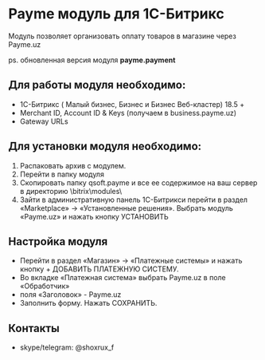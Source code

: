 # Payme модуль для 1C-Битрикс

Модуль позволяет организовать оплату товаров в магазине через Payme.uz

ps. обновленная версия модуля **payme.payment**


## Для работы модуля необходимо:

- 1С-Битрикс ( Малый бизнес, Бизнес и Бизнес Веб-кластер) 18.5 +
- Merchant ID, Account ID & Keys (получаем в business.payme.uz)
- Gateway URLs

## Для установки модуля необходимо:

1. Распаковать архив с модулем. 
2. Перейти в папку модуля
3. Скопировать папку  qsoft.payme  и  все  ее  содержимое  на  ваш  сервер  в  директорию \bitrix\modules\
4. Зайти в административную панель 1С-Битрикси перейти в раздел «Marketplace» -> «Установленные решения». Выбрать модуль «Payme.uz» и нажать кнопку УСТАНОВИТЬ

## Настройка модуля

- Перейти  в  раздел «Магазин» ->  «Платежные  системы» и  нажать  кнопку + ДОБАВИТЬ ПЛАТЕЖНУЮ СИСТЕМУ.
- Во вкладке «Платежная система» выбрать Payme.uz в поле «Обработчик»
- поля «Заголовок» - Payme.uz
- Заполнить форму. Нажать СОХРАНИТЬ.

## Контакты

- skype/telegram: @shoxrux_f

